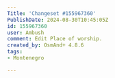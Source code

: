 ```yaml
---
Title: 'Changeset #155967360'
PublishDate: 2024-08-30T10:45:05Z
id: 155967360
user: Ambush
comment: Edit Place of worship.
created_by: OsmAnd+ 4.8.6
tags:
- Montenegro

---
```

